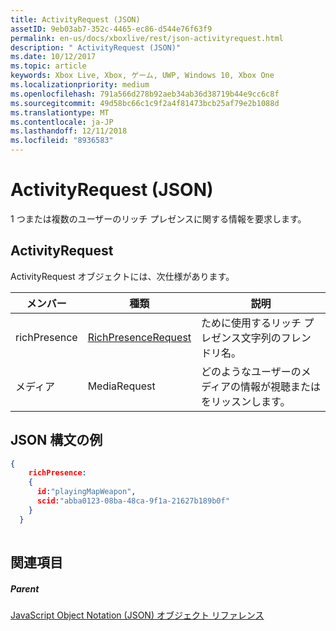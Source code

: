 ```yaml
---
title: ActivityRequest (JSON)
assetID: 9eb03ab7-352c-4465-ec86-d544e76f63f9
permalink: en-us/docs/xboxlive/rest/json-activityrequest.html
description: " ActivityRequest (JSON)"
ms.date: 10/12/2017
ms.topic: article
keywords: Xbox Live, Xbox, ゲーム, UWP, Windows 10, Xbox One
ms.localizationpriority: medium
ms.openlocfilehash: 791a566d278b92aeb34ab36d38719b44e9cc6c8f
ms.sourcegitcommit: 49d58bc66c1c9f2a4f81473bcb25af79e2b1088d
ms.translationtype: MT
ms.contentlocale: ja-JP
ms.lasthandoff: 12/11/2018
ms.locfileid: "8936583"
---
```

# <a name="activityrequest-json"></a>ActivityRequest (JSON)
1 つまたは複数のユーザーのリッチ プレゼンスに関する情報を要求します。 
<a id="ID4EN"></a>

 
## <a name="activityrequest"></a>ActivityRequest
 
ActivityRequest オブジェクトには、次仕様があります。
 
| メンバー| 種類| 説明| 
| --- | --- | --- | 
| richPresence| [RichPresenceRequest](json-richpresencerequest.md)| ために使用するリッチ プレゼンス文字列のフレンドリ名。| 
| メディア| MediaRequest| どのようなユーザーのメディアの情報が視聴またはをリッスンします。| 
  
<a id="ID4EVB"></a>

 
## <a name="sample-json-syntax"></a>JSON 構文の例
 

```json
{
    richPresence:
    {
      id:"playingMapWeapon",
      scid:"abba0123-08ba-48ca-9f1a-21627b189b0f"
    }
  }
    
```

  
<a id="ID4E5B"></a>

 
## <a name="see-also"></a>関連項目
 
<a id="ID4EAC"></a>

 
##### <a name="parent"></a>Parent 

[JavaScript Object Notation (JSON) オブジェクト リファレンス](atoc-xboxlivews-reference-json.md)

   